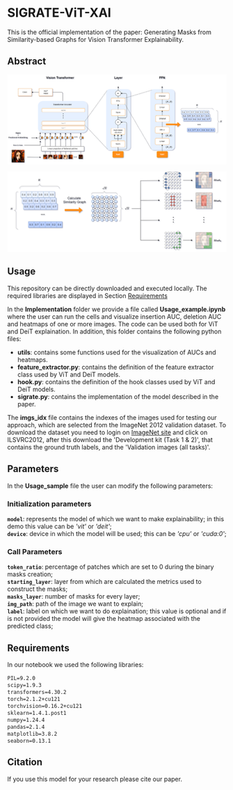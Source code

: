 # SIGRATE-ViT-XAI

This is the official implementation of the paper: Generating Masks from Similarity-based Graphs for Vision Transformer Explainability.

## Abstract

![Multilayer creation](./Readme_images/Vit_architecture1.png)

![Heatmap generation](./Readme_images/Vit_architecture2.png)



## Usage

This repository can be directly downloaded and executed locally. The required libraries are displayed in Section [Requirements](#requirements)

In the **Implementation** folder we provide a file called **Usage_example.ipynb** where the user can run the cells and visualize insertion AUC, deletion AUC and heatmaps of one or more images. 
The code can be used both for ViT and DeiT explaination. In addition, this folder contains the following python files:
- **utils**: contains some functions used for the visualization of AUCs and heatmaps.
- **feature_extractor.py**: contains the definition of the feature extractor class used by ViT and DeiT models.
- **hook.py**: contains the definition of the hook classes used by ViT and DeiT models.
- **sigrate.py**: contains the implementation of the model described in the paper.

The **imgs_idx** file contains the indexes of the images used for testing our approach, which are selected from the ImageNet 2012 validation dataset. To download the dataset you need to login on [ImageNet site](https://image-net.org/challenges/LSVRC/2012/2012-downloads.php) and click on ILSVRC2012, after this download the 'Development kit (Task 1 & 2)', that contains the ground truth labels, and the 'Validation images (all tasks)'.


## Parameters 
In the **Usage_sample** file the user can modify the following parameters:

### Initialization parameters
**`model`**: represents the model of which we want to make explainability; in this demo this value can be _'vit'_ or _'deit'_;  
**`device`**: device in which the model will be used; this can be _'cpu'_ or _'cuda:0'_;  

### Call Parameters
**`token_ratio`**: percentage of patches which are set to 0 during the binary masks creation;  
**`starting_layer`**: layer from which are calculated the metrics used to construct the masks;  
**`masks_layer`**: number of masks for every layer;  
**`img_path`**: path of the image we want to explain;  
**`label`**: label on which we want to do explaination; this value is optional and if is not provided the model will give the heatmap associated with the predicted class;  




## Requirements <a name="requirements"></a>

In our notebook we used the following libraries:
```
PIL=9.2.0  
scipy=1.9.3  
transformers=4.30.2  
torch=2.1.2+cu121  
torchvision=0.16.2+cu121  
sklearn=1.4.1.post1  
numpy=1.24.4  
pandas=2.1.4  
matplotlib=3.8.2
seaborn=0.13.1  
```

## Citation

If you use this model for your research please cite our paper.
